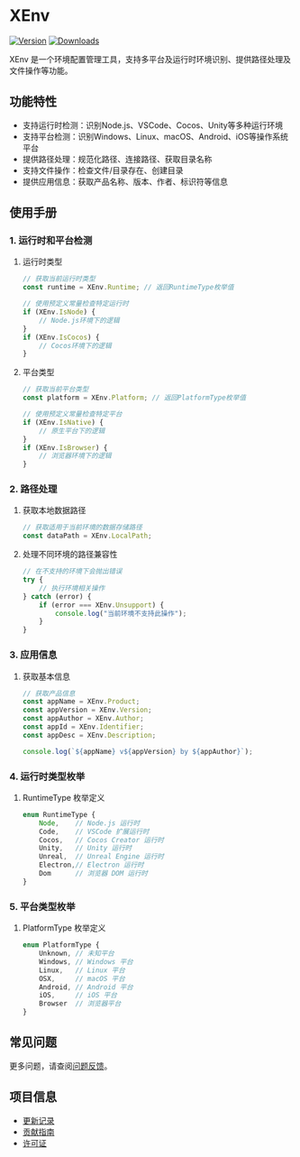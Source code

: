 # XEnv

[![Version](https://img.shields.io/npm/v/org.eframework.uni.util)](https://www.npmjs.com/package/org.eframework.uni.util)
[![Downloads](https://img.shields.io/npm/dm/org.eframework.uni.util)](https://www.npmjs.com/package/org.eframework.uni.util)

XEnv 是一个环境配置管理工具，支持多平台及运行时环境识别、提供路径处理及文件操作等功能。

## 功能特性

- 支持运行时检测：识别Node.js、VSCode、Cocos、Unity等多种运行环境
- 支持平台检测：识别Windows、Linux、macOS、Android、iOS等操作系统平台
- 提供路径处理：规范化路径、连接路径、获取目录名称
- 支持文件操作：检查文件/目录存在、创建目录
- 提供应用信息：获取产品名称、版本、作者、标识符等信息

## 使用手册

### 1. 运行时和平台检测

1. 运行时类型

    ```typescript
    // 获取当前运行时类型
    const runtime = XEnv.Runtime; // 返回RuntimeType枚举值

    // 使用预定义常量检查特定运行时
    if (XEnv.IsNode) {
        // Node.js环境下的逻辑
    }
    if (XEnv.IsCocos) {
        // Cocos环境下的逻辑
    }
    ```

2. 平台类型

    ```typescript
    // 获取当前平台类型
    const platform = XEnv.Platform; // 返回PlatformType枚举值

    // 使用预定义常量检查特定平台
    if (XEnv.IsNative) {
        // 原生平台下的逻辑
    }
    if (XEnv.IsBrowser) {
        // 浏览器环境下的逻辑
    }
    ```

### 2. 路径处理

1. 获取本地数据路径

    ```typescript
    // 获取适用于当前环境的数据存储路径
    const dataPath = XEnv.LocalPath;
    ```

2. 处理不同环境的路径兼容性

    ```typescript
    // 在不支持的环境下会抛出错误
    try {
        // 执行环境相关操作
    } catch (error) {
        if (error === XEnv.Unsupport) {
            console.log("当前环境不支持此操作");
        }
    }
    ```

### 3. 应用信息

1. 获取基本信息

    ```typescript
    // 获取产品信息
    const appName = XEnv.Product;
    const appVersion = XEnv.Version;
    const appAuthor = XEnv.Author;
    const appId = XEnv.Identifier;
    const appDesc = XEnv.Description;

    console.log(`${appName} v${appVersion} by ${appAuthor}`);
    ```

### 4. 运行时类型枚举

1. RuntimeType 枚举定义

    ```typescript
    enum RuntimeType {
        Node,    // Node.js 运行时
        Code,    // VSCode 扩展运行时
        Cocos,   // Cocos Creator 运行时
        Unity,   // Unity 运行时
        Unreal,  // Unreal Engine 运行时
        Electron,// Electron 运行时
        Dom      // 浏览器 DOM 运行时
    }
    ```

### 5. 平台类型枚举

1. PlatformType 枚举定义

    ```typescript
    enum PlatformType {
        Unknown, // 未知平台
        Windows, // Windows 平台
        Linux,   // Linux 平台
        OSX,     // macOS 平台
        Android, // Android 平台
        iOS,     // iOS 平台
        Browser  // 浏览器平台
    }
    ```

## 常见问题

更多问题，请查阅[问题反馈](../CONTRIBUTING.md#问题反馈)。

## 项目信息

- [更新记录](../CHANGELOG.md)
- [贡献指南](../CONTRIBUTING.md)
- [许可证](../LICENSE)